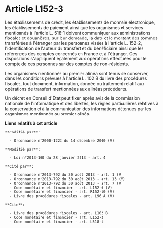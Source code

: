 # Article L152-3

Les établissements de crédit, les établissements de monnaie électronique, les établissements de paiement ainsi que les
organismes et services mentionnés à l'article L. 518-1 doivent communiquer aux administrations fiscales et douanières, sur
leur demande, la date et le montant des sommes transférées à l'étranger par les personnes visées à l'article L. 152-2,
l'identification de l'auteur du transfert et du bénéficiaire ainsi que les références des comptes concernés en France et à
l'étranger. Ces dispositions s'appliquent également aux opérations effectuées pour le compte de ces personnes sur des comptes
de non-résidents. 

Les organismes mentionnés au premier alinéa sont tenus de conserver, dans les conditions prévues à l'article L. 102 B du
livre des procédures fiscales, tout document, information, donnée ou traitement relatif aux opérations de transfert
mentionnées aux alinéas précédents. 

Un décret en Conseil d'Etat peut fixer, après avis de la commission nationale de l'informatique et des libertés, les règles
particulières relatives à la conservation et à la communication des informations détenues par les organismes mentionnés au
premier alinéa.

**Liens relatifs à cet article**

	**Codifié par**:

	  - Ordonnance n°2000-1223 du 14 décembre 2000 (V)

	**Modifié par**:

	  - Loi n°2013-100 du 28 janvier 2013 - art. 4

	**Cité par**:

	  - Ordonnance n°2013-792 du 30 août 2013 - art. 1 (V)
	  - Ordonnance n°2013-792 du 30 août 2013 - art. 13 (V)
	  - Ordonnance n°2013-792 du 30 août 2013 - art. 7 (V)
	  - Code monétaire et financier - art. L152-6 (V)
	  - Code monétaire et financier - art. R152-10 (V)
	  - Livre des procédures fiscales - art. L96 A (V)

	**Cite**:

	  - Livre des procédures fiscales - art. L102 B
	  - Code monétaire et financier - art. L152-2
	  - Code monétaire et financier - art. L518-1
